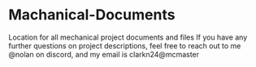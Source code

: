 # Machanical-Documents
Location for all mechanical project documents and files
If you have any further questions on project descriptions, feel free to reach out to me 
@nolan on discord, and my email is clarkn24@mcmaster
